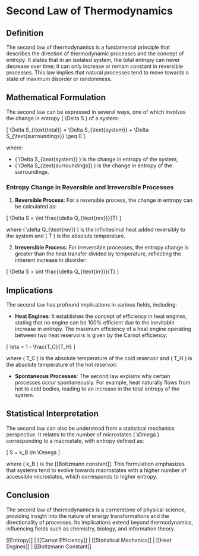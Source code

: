 
# Second Law of Thermodynamics

## Definition
The second law of thermodynamics is a fundamental principle that describes the direction of thermodynamic processes and the concept of entropy. It states that in an isolated system, the total entropy can never decrease over time; it can only increase or remain constant in reversible processes. This law implies that natural processes tend to move towards a state of maximum disorder or randomness.

## Mathematical Formulation
The second law can be expressed in several ways, one of which involves the change in entropy \( \Delta S \) of a system:

\[
\Delta S_{\text{total}} = \Delta S_{\text{system}} + \Delta S_{\text{surroundings}} \geq 0
\]

where:
- \( \Delta S_{\text{system}} \) is the change in entropy of the system,
- \( \Delta S_{\text{surroundings}} \) is the change in entropy of the surroundings.

### Entropy Change in Reversible and Irreversible Processes
1. **Reversible Process**: For a reversible process, the change in entropy can be calculated as:

\[
\Delta S = \int \frac{\delta Q_{\text{rev}}}{T}
\]

where \( \delta Q_{\text{rev}} \) is the infinitesimal heat added reversibly to the system and \( T \) is the absolute temperature.

2. **Irreversible Process**: For irreversible processes, the entropy change is greater than the heat transfer divided by temperature, reflecting the inherent increase in disorder:

\[
\Delta S > \int \frac{\delta Q_{\text{irr}}}{T}
\]

## Implications
The second law has profound implications in various fields, including:
- **Heat Engines**: It establishes the concept of efficiency in heat engines, stating that no engine can be 100% efficient due to the inevitable increase in entropy. The maximum efficiency of a heat engine operating between two heat reservoirs is given by the Carnot efficiency:

\[
\eta = 1 - \frac{T_C}{T_H}
\]

where \( T_C \) is the absolute temperature of the cold reservoir and \( T_H \) is the absolute temperature of the hot reservoir.

- **Spontaneous Processes**: The second law explains why certain processes occur spontaneously. For example, heat naturally flows from hot to cold bodies, leading to an increase in the total entropy of the system.

## Statistical Interpretation
The second law can also be understood from a statistical mechanics perspective. It relates to the number of microstates \( \Omega \) corresponding to a macrostate, with entropy defined as:

\[
S = k_B \ln \Omega
\]

where \( k_B \) is the [[Boltzmann constant]]. This formulation emphasizes that systems tend to evolve towards macrostates with a higher number of accessible microstates, which corresponds to higher entropy.

## Conclusion
The second law of thermodynamics is a cornerstone of physical science, providing insight into the nature of energy transformations and the directionality of processes. Its implications extend beyond thermodynamics, influencing fields such as chemistry, biology, and information theory.

[[Entropy]] | [[Carnot Efficiency]] | [[Statistical Mechanics]] | [[Heat Engines]] | [[Boltzmann Constant]]

